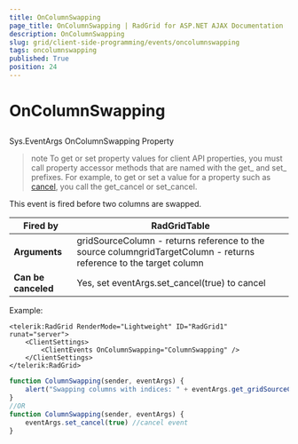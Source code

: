 ```yaml
---
title: OnColumnSwapping
page_title: OnColumnSwapping | RadGrid for ASP.NET AJAX Documentation
description: OnColumnSwapping
slug: grid/client-side-programming/events/oncolumnswapping
tags: oncolumnswapping
published: True
position: 24
---
```


# OnColumnSwapping



## 

Sys.EventArgs OnColumnSwapping Property

>note To get or set property values for client API properties, you must call property accessor methods that are named with the get_ and set_ prefixes. For example, to get or set a value for a property such as [cancel](http://msdn.microsoft.com/en-us/library/bb310859.aspx), you call the get_cancel or set_cancel.
>


This event is fired before two columns are swapped.


|  **Fired by**  | RadGridTable |
| ------ | ------ |
| **Arguments** |gridSourceColumn - returns reference to the source columngridTargetColumn - returns reference to the target column|
| **Can be canceled** |Yes, set eventArgs.set_cancel(true) to cancel|

Example:

````ASP.NET
<telerik:RadGrid RenderMode="Lightweight" ID="RadGrid1" runat="server">
    <ClientSettings>
        <ClientEvents OnColumnSwapping="ColumnSwapping" />
    </ClientSettings>
</telerik:RadGrid>
````



````JavaScript
function ColumnSwapping(sender, eventArgs) {
    alert("Swapping columns with indices: " + eventArgs.get_gridSourceColumn().get_element().cellIndex + " and " + eventArgs.get_gridTargetColumn().get_element().cellIndex);
}
//OR
function ColumnSwapping(sender, eventArgs) {
    eventArgs.set_cancel(true) //cancel event
}
````


